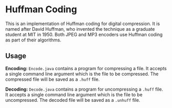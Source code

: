 # Huffman Coding

This is an implementation of Huffman coding for digital compression. It is named after David Huffman,
who invented the technique as a graduate student at MIT in 1950. Both JPEG and MP3 encoders use Huffman coding as
part of their algorithms.

## Usage

**Encoding:** `Encode.java` contains a program for compressing a file. It accepts a single command line argument
which is the file to be compressed. The compressed file will be saved as a `.huff` file.

**Decoding:** `Decode.java` contains a program for uncompressing a `.huff` file. It accepts a single command line
argument which is the file to be uncompressed. The decoded file will be saved as a `.unhuff` file.